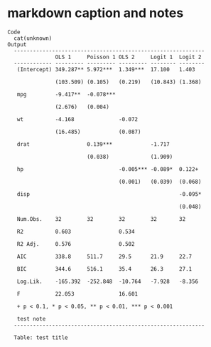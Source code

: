 # markdown caption and notes

    Code
      cat(unknown)
    Output
      ------------------------------------------------------------
                   OLS 1     Poisson 1 OLS 2     Logit 1  Logit 2 
      ------------ --------- --------- --------- -------- --------
       (Intercept) 349.287** 5.972***  1.349***  17.100   1.403   
                                                                  
                   (103.509) (0.105)   (0.219)   (10.843) (1.368) 
                                                                  
       mpg         -9.417**  -0.078***                            
                                                                  
                   (2.676)   (0.004)                              
                                                                  
       wt          -4.168              -0.072                     
                                                                  
                   (16.485)            (0.087)                    
                                                                  
       drat                  0.139***            -1.717           
                                                                  
                             (0.038)             (1.909)          
                                                                  
       hp                              -0.005*** -0.089*  0.122+  
                                                                  
                                       (0.001)   (0.039)  (0.068) 
                                                                  
       disp                                               -0.095* 
                                                                  
                                                          (0.048) 
                                                                  
       Num.Obs.    32        32        32        32       32      
                                                                  
       R2          0.603               0.534                      
                                                                  
       R2 Adj.     0.576               0.502                      
                                                                  
       AIC         338.8     511.7     29.5      21.9     22.7    
                                                                  
       BIC         344.6     516.1     35.4      26.3     27.1    
                                                                  
       Log.Lik.    -165.392  -252.848  -10.764   -7.928   -8.356  
                                                                  
       F           22.053              16.601                     
                                                                  
       + p < 0.1, * p < 0.05, ** p < 0.01, *** p < 0.001          
                                                                  
       test note                                                  
      ------------------------------------------------------------
      
      Table: test title

